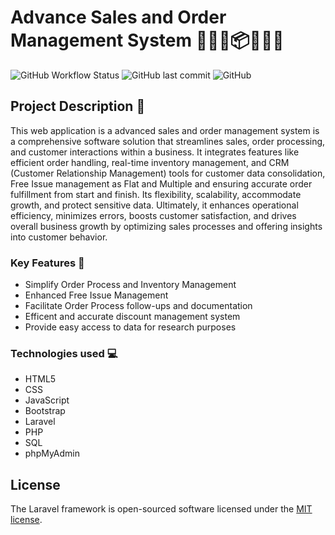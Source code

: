 # Advance Sales and Order Management System 🧑🏻‍💼📦💵🤝🏻

![GitHub Workflow Status](https://img.shields.io/github/workflow/status/user/repository/CI?style=flat-square)
![GitHub last commit](https://img.shields.io/github/last-commit/user/repository?style=flat-square)
![GitHub](https://img.shields.io/github/license/user/repository?style=flat-square)


## Project Description 📝

This web application is a advanced sales and order management system is a comprehensive software solution that streamlines sales, order processing, and customer interactions within a business. It integrates features like efficient order handling, real-time inventory management, and CRM (Customer Relationship Management) tools for customer data consolidation, Free Issue management as Flat and Multiple and ensuring accurate order fulfillment from start and finish. Its flexibility, scalability, accommodate growth, and protect sensitive data. Ultimately, it enhances operational efficiency, minimizes errors, boosts customer satisfaction, and drives overall business growth by optimizing sales processes and offering insights into customer behavior.


### Key Features 🔑

- Simplify Order Process and Inventory Management
- Enhanced Free Issue Management
- Facilitate Order Process follow-ups and documentation
- Efficent and accurate discount management system
- Provide easy access to data for research purposes 


### Technologies used 💻

- HTML5
- CSS
- JavaScript
- Bootstrap
- Laravel
- PHP
- SQL
- phpMyAdmin

## License

The Laravel framework is open-sourced software licensed under the [MIT license](https://opensource.org/licenses/MIT).
